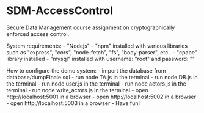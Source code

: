 # SDM-AccessControl
Secure Data Management course assignment on cryptographically enforced access control.

System requirements:
	- "Nodejs"
	- "npm" installed with various libraries such as "express", "cors", "node-fetch", "fs", "body-parser", etc..
	- "cpabe" library installed 
	- "mysql" installed with username: "root" and password: ""

How to configure the demo system:
	- import the database from database/dumpFinale.sql 
	- run node TA.js in the terminal
	- run node DB.js in the terminal
	- run node user.js in the terminal
	- run node actors.js in the terminal
	- run node write_actors.js in the terminal
	- open http://localhost:5001 in a browser 
	- open http://localhost:5002 in a browser 
	- open http://localhost:5003 in a browser 
	- Have fun!